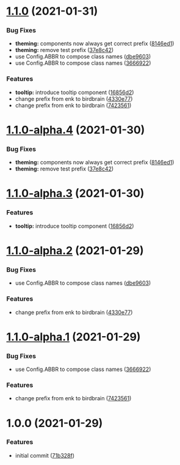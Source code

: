 # [1.1.0](https://github.com/joakimbugge/birdbrain-vue/compare/v1.0.0...v1.1.0) (2021-01-31)


### Bug Fixes

* **theming:** components now always get correct prefix ([8146ed1](https://github.com/joakimbugge/birdbrain-vue/commit/8146ed17df4e36f2fc6b3a770e0a8ac267b99c6a))
* **theming:** remove test prefix ([37e8c42](https://github.com/joakimbugge/birdbrain-vue/commit/37e8c4227eda18bc3e6c0171af7f623ed9faaea7))
* use Config.ABBR to compose class names ([dbe9603](https://github.com/joakimbugge/birdbrain-vue/commit/dbe960374d0774a3ffb747565cc352f1997e7011))
* use Config.ABBR to compose class names ([3666922](https://github.com/joakimbugge/birdbrain-vue/commit/36669221b424a1a441a65980a7ec53e0c75beac7))


### Features

* **tooltip:** introduce tooltip component ([16856d2](https://github.com/joakimbugge/birdbrain-vue/commit/16856d2bfca0a7deee1ac0f349c6411bf3852e09))
* change prefix from enk to birdbrain ([4330e77](https://github.com/joakimbugge/birdbrain-vue/commit/4330e77cb28a8228ab261ef73c253cbc22a0bdd8))
* change prefix from enk to birdbrain ([7423561](https://github.com/joakimbugge/birdbrain-vue/commit/7423561c65951703af46d2cd35f12dd0b65bd4f7))

# [1.1.0-alpha.4](https://github.com/joakimbugge/birdbrain-vue/compare/v1.1.0-alpha.3...v1.1.0-alpha.4) (2021-01-30)


### Bug Fixes

* **theming:** components now always get correct prefix ([8146ed1](https://github.com/joakimbugge/birdbrain-vue/commit/8146ed17df4e36f2fc6b3a770e0a8ac267b99c6a))
* **theming:** remove test prefix ([37e8c42](https://github.com/joakimbugge/birdbrain-vue/commit/37e8c4227eda18bc3e6c0171af7f623ed9faaea7))

# [1.1.0-alpha.3](https://github.com/joakimbugge/birdbrain-vue/compare/v1.1.0-alpha.2...v1.1.0-alpha.3) (2021-01-30)


### Features

* **tooltip:** introduce tooltip component ([16856d2](https://github.com/joakimbugge/birdbrain-vue/commit/16856d2bfca0a7deee1ac0f349c6411bf3852e09))

# [1.1.0-alpha.2](https://github.com/joakimbugge/birdbrain-vue/compare/v1.1.0-alpha.1...v1.1.0-alpha.2) (2021-01-29)


### Bug Fixes

* use Config.ABBR to compose class names ([dbe9603](https://github.com/joakimbugge/birdbrain-vue/commit/dbe960374d0774a3ffb747565cc352f1997e7011))


### Features

* change prefix from enk to birdbrain ([4330e77](https://github.com/joakimbugge/birdbrain-vue/commit/4330e77cb28a8228ab261ef73c253cbc22a0bdd8))

# [1.1.0-alpha.1](https://github.com/joakimbugge/birdbrain-vue/compare/v1.0.0...v1.1.0-alpha.1) (2021-01-29)


### Bug Fixes

* use Config.ABBR to compose class names ([3666922](https://github.com/joakimbugge/birdbrain-vue/commit/36669221b424a1a441a65980a7ec53e0c75beac7))


### Features

* change prefix from enk to birdbrain ([7423561](https://github.com/joakimbugge/birdbrain-vue/commit/7423561c65951703af46d2cd35f12dd0b65bd4f7))

# 1.0.0 (2021-01-29)


### Features

* initial commit ([71b328f](https://github.com/joakimbugge/birdbrain-vue/commit/71b328fc8297f0859545cd2997e97e2b0e8227cd))
